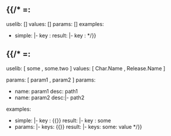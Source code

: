 {{/* =:
-
uselib: []
values: []
params: []
examples: 
- simple: |-
    key : 
  result: |-
    key : 
*/}}


{{/* =:
-
uselib: [ some , some.two ]
values: [ Char.Name , Release.Name ]

params: [ param1 , param2 ]
params:
- name: param1
  desc: path1
- name: param2
  desc:|-
    path2

examples: 
- simple: |-
    key : {{}}
  result: |-
    key : some
- params: |-
    keys:
      {{}}
  result: |-
    keys:
      some: value
*/}}
